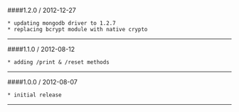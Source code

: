 ####1.2.0 / 2012-12-27

    * updating mongodb driver to 1.2.7
    * replacing bcrypt module with native crypto

***  

####1.1.0 / 2012-08-12

    * adding /print & /reset methods

***

####1.0.0 / 2012-08-07

    * initial release

***
